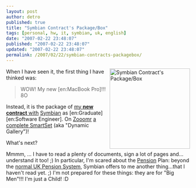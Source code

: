 ```yaml
---
layout: post
author: detro
published: true
title: "Symbian Contract's Package/Box"
tags: [personal, hw, it, symbian, uk, english]
date: "2007-02-22 23:48:07"
published: "2007-02-22 23:48:07"
updated: "2007-02-22 23:48:07"
permalink: /2007/02/22/symbian-contracts-packagebox/
---
```


<a href="http://beta.zooomr.com/smartsets/detronizator/10666"><img src="http://static.zooomr.com/images/755161_4bbd60b964.jpg" alt="Symbian Contract's Package/Box" align="right" width="220" /></a>
When I have seen it, the first thing I have thinked was:
<blockquote>
WOW!
My new [en:MacBook Pro]!!! 8O 
</blockquote>

Instead, it is the package of <a href="http://www.detronizator.org/2007/02/14/im-in/">my <strong>new contract</strong> with</a> <a href="http://www.symbian.com/" target="_blank">Symbian</a> as [en:Graduate] [en:Software Engineer]. On <a href="http://www.detronizator.org/2007/02/22/my-photo-on-zooomr/">Zooomr</a> <a href="http://beta.zooomr.com/smartsets/detronizator/10666">a complete SmartSet</a> (aka "Dynamic Gallery")!

What's next? <!--more-->

Mmmm, ... I have to read a plenty of documents, sign a lot of pages and... understand it too! ;) In particular, I'm scared about the <a href="http://en.wikipedia.org/wiki/Pension">Pension</a> Plan: beyond the <a href="http://en.wikipedia.org/wiki/Pensions_Commission">normal UK Pension System</a>, Symbian offers to me another thing...that I haven't read yet. ;)
I'm not prepared for these things: they are for "Big Men"!!! I'm just a Child! :D

